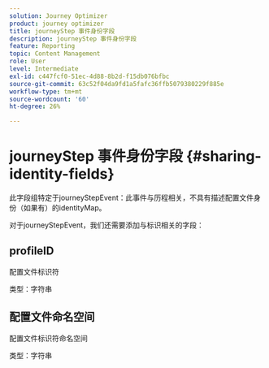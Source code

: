 ```yaml
---
solution: Journey Optimizer
product: journey optimizer
title: journeyStep 事件身份字段
description: journeyStep 事件身份字段
feature: Reporting
topic: Content Management
role: User
level: Intermediate
exl-id: c447fcf0-51ec-4d88-8b2d-f15db076bfbc
source-git-commit: 63c52f04da9fd1a5fafc36ffb5079380229f885e
workflow-type: tm+mt
source-wordcount: '60'
ht-degree: 26%

---
```


# journeyStep 事件身份字段 {#sharing-identity-fields}

此字段组特定于journeyStepEvent：此事件与历程相关，不具有描述配置文件身份（如果有）的identityMap。

对于journeyStepEvent，我们还需要添加与标识相关的字段：

## profileID

配置文件标识符

类型：字符串

## 配置文件命名空间

配置文件标识符命名空间

类型：字符串
